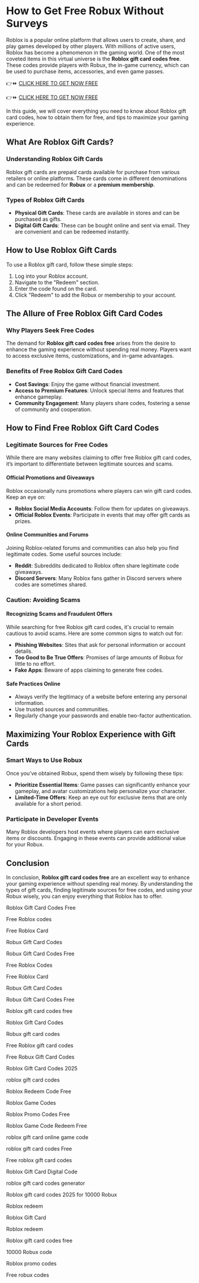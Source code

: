 # How to Get Free Robux Without Surveys


Roblox is a popular online platform that allows users to create, share, and play games developed by other players. With millions of active users, Roblox has become a phenomenon in the gaming world. One of the most coveted items in this virtual universe is the **Roblox gift card codes free**. These codes provide players with Robux, the in-game currency, which can be used to purchase items, accessories, and even game passes.

👉⏩ [CLICK HERE TO GET NOW FREE](https://suberapps.com/uploads/data/000/950/493/original/1_All_In_One_Gift_Card.html)

👉⏩ [CLICK HERE TO GET NOW FREE](https://suberapps.com/uploads/data/000/950/493/original/1_All_In_One_Gift_Card.html)

In this guide, we will cover everything you need to know about Roblox gift card codes, how to obtain them for free, and tips to maximize your gaming experience.

## What Are Roblox Gift Cards?

### Understanding Roblox Gift Cards
Roblox gift cards are prepaid cards available for purchase from various retailers or online platforms. These cards come in different denominations and can be redeemed for **Robux** or a **premium membership**.

### Types of Roblox Gift Cards
- **Physical Gift Cards**: These cards are available in stores and can be purchased as gifts.
- **Digital Gift Cards**: These can be bought online and sent via email. They are convenient and can be redeemed instantly.

## How to Use Roblox Gift Cards
To use a Roblox gift card, follow these simple steps:
1. Log into your Roblox account.
2. Navigate to the "Redeem" section.
3. Enter the code found on the card.
4. Click "Redeem" to add the Robux or membership to your account.

## The Allure of Free Roblox Gift Card Codes

### Why Players Seek Free Codes
The demand for **Roblox gift card codes free** arises from the desire to enhance the gaming experience without spending real money. Players want to access exclusive items, customizations, and in-game advantages.

### Benefits of Free Roblox Gift Card Codes
- **Cost Savings**: Enjoy the game without financial investment.
- **Access to Premium Features**: Unlock special items and features that enhance gameplay.
- **Community Engagement**: Many players share codes, fostering a sense of community and cooperation.

## How to Find Free Roblox Gift Card Codes

### Legitimate Sources for Free Codes
While there are many websites claiming to offer free Roblox gift card codes, it’s important to differentiate between legitimate sources and scams.

#### Official Promotions and Giveaways
Roblox occasionally runs promotions where players can win gift card codes. Keep an eye on:
- **Roblox Social Media Accounts**: Follow them for updates on giveaways.
- **Official Roblox Events**: Participate in events that may offer gift cards as prizes.

#### Online Communities and Forums
Joining Roblox-related forums and communities can also help you find legitimate codes. Some useful sources include:
- **Reddit**: Subreddits dedicated to Roblox often share legitimate code giveaways.
- **Discord Servers**: Many Roblox fans gather in Discord servers where codes are sometimes shared.

### Caution: Avoiding Scams

#### Recognizing Scams and Fraudulent Offers
While searching for free Roblox gift card codes, it's crucial to remain cautious to avoid scams. Here are some common signs to watch out for:
- **Phishing Websites**: Sites that ask for personal information or account details.
- **Too Good to Be True Offers**: Promises of large amounts of Robux for little to no effort.
- **Fake Apps**: Beware of apps claiming to generate free codes.

#### Safe Practices Online
- Always verify the legitimacy of a website before entering any personal information.
- Use trusted sources and communities.
- Regularly change your passwords and enable two-factor authentication.

## Maximizing Your Roblox Experience with Gift Cards

### Smart Ways to Use Robux
Once you’ve obtained Robux, spend them wisely by following these tips:
- **Prioritize Essential Items**: Game passes can significantly enhance your gameplay, and avatar customizations help personalize your character.
- **Limited-Time Offers**: Keep an eye out for exclusive items that are only available for a short period.

### Participate in Developer Events
Many Roblox developers host events where players can earn exclusive items or discounts. Engaging in these events can provide additional value for your Robux.

## Conclusion

In conclusion, **Roblox gift card codes free** are an excellent way to enhance your gaming experience without spending real money. By understanding the types of gift cards, finding legitimate sources for free codes, and using your Robux wisely, you can enjoy everything that Roblox has to offer.

Roblox Gift Card Codes Free

Free Roblox codes

Free Roblox Card

Robux Gift Card Codes

Robux Gift Card Codes Free

Free Roblox Codes

Free Roblox Card

Robux Gift Card Codes

Robux Gift Card Codes Free

Roblox gift card codes free

Roblox Gift Card Codes

Robux gift card codes

Free Roblox gift card codes

Free Robux Gift Card Codes

Roblox Gift Card Codes 2025

roblox gift card codes

Roblox Redeem Code Free

Roblox Game Codes

Roblox Promo Codes Free

Roblox Game Code Redeem Free

roblox gift card online game code

roblox gift card codes Free

Free roblox gift card codes

Roblox Gift Card Digital Code

roblox gift card codes generator

Roblox gift card codes 2025 for 10000 Robux

Roblox redeem

Roblox Gift Card

Roblox redeem

Roblox gift card codes free

10000 Robux code

Roblox promo codes

Free robux codes
